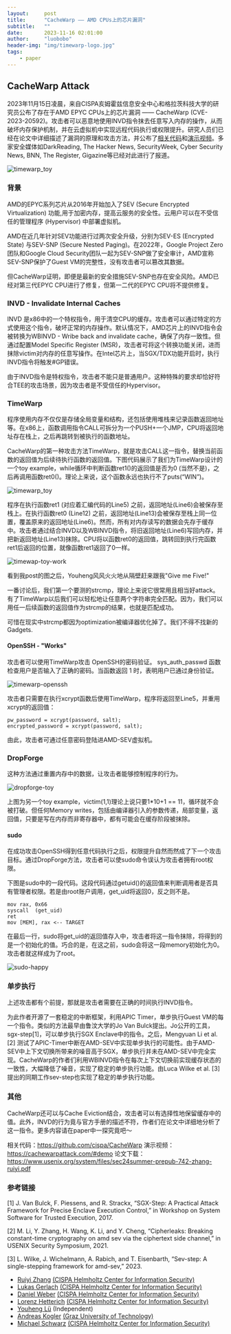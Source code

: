 ```yaml
---
layout:     post
title:      "CacheWarp —— AMD CPUs上的芯片漏洞"
subtitle:   ""
date:       2023-11-16 02:01:00
author:     "luobobo"
header-img: "img/timewarp-logo.jpg"
tags:
    - paper
---
```



## CacheWarp Attack

2023年11月15日凌晨，来自CISPA亥姆霍兹信息安全中心和格拉茨科技大学的研究员公布了存在于AMD EPYC CPUs上的芯片漏洞 —— CacheWarp (CVE-2023-20592)。攻击者可以恶意地使用INVD指令抹去任意写入内存的操作，从而破坏内存保护机制，并在云虚拟机中实现远程代码执行或权限提升。研究人员们已经在论文中详细描述了漏洞的原理和攻击方法，并公布了[相关代码](https://github.com/cispa/CacheWarp)和[演示视频](https://cachewarpattack.com/#demo)。多家安全媒体如DarkReading, The Hacker News, SecurityWeek, Cyber Security News, BNN, The Register, Gigazine等已经对此进行了报道。

![timewarp_toy](/img/cw_author.jpg)

### 背景

AMD的EPYC系列芯片从2016年开始加入了SEV (Secure Encrypted Virtualization) 功能,用于加密内存，提高云服务的安全性。云用户可以在不受信任的管理程序 (Hypervisor) 中部署虚拟机。

AMD在近几年针对SEV功能进行过两次安全升级，分别为SEV-ES (Encrypted State) 与SEV-SNP (Secure Nested Paging)。在2022年，Google Project Zero团队和Google Cloud Security团队一起为SEV-SNP做了安全审计，AMD宣称SEV-SNP保护了Guest VM的完整性，没有攻击者可以篡改其数据。

但CacheWarp证明，即便是最新的安全措施SEV-SNP也存在安全风险。AMD已经对第三代EPYC CPU进行了修复，但第一二代的EPYC CPU将不提供修复。


### INVD - Invalidate Internal Caches

INVD 是x86中的一个特权指令，用于清空CPU的缓存。攻击者可以通过特定的方式使用这个指令，破坏正常的内存操作。默认情况下，AMD芯片上的INVD指令会被转换为WBINVD - Wribe back and invalidate cache，确保了内存一致性。但通过配置Model Specific Register (MSR)，攻击者可将这个转换功能关闭，进而抹除victim对内存的任意写操作。在Intel芯片上，当SGX/TDX功能开启时，执行INVD指令将触发#GP错误。

由于INVD指令是特权指令，攻击者不能只是普通用户。这种特殊的要求却恰好符合TEE的攻击场景，因为攻击者是不受信任的Hypervisor。

### TimeWarp

程序使用内存不仅仅是存储全局变量和结构，还包括使用堆栈来记录函数返回地址等。在x86上，函数调用指令CALL可拆分为一个PUSH+一个JMP，CPU将返回地址存在栈上，之后再跳转到被执行的函数地址。

CacheWarp的第一种攻击方法TimeWarp，就是攻击CALL这一指令，替换当前函数的返回值为后续待执行函数的返回值。下图代码展示了我们为TimeWarp设计的一个toy example，while循环中判断函数ret1()的返回值是否为0 (当然不是)，之后再调用函数ret0()。理论上来说，这个函数永远也执行不了puts(“WIN”)。

![timewarp_toy](/img/timewarp_toy.jpg)

程序在执行函数ret1 (对应着汇编代码的Line5) 之前，返回地址(Line6)会被保存至栈上。在执行函数ret0 (Line12) 之前，返回地址(Line13)会被保存至栈上同一位置，覆盖原来的返回地址(Line6)。然而，所有对内存读写的数据会先存于缓存中。攻击者通过结合INVD以及WBINVD指令，将旧返回地址(Line6)写回内存，并把新返回地址(Line13)抹除。CPU将以函数ret0的返回值，跳转回到执行完函数ret1后返回的位置，就像函数ret1返回了0一样。

![timewap-toy-work](/img/timewap-toy-work.jpg)

看到我post的图之后，Youheng风风火火地从隔壁赶来跟我"Give me Five!"

一番讨论后，我们第一个要测的strcmp，理论上来说它很常用且相当好attack。有了TimeWarp以后我们可以轻松地让任意两个字符串完全匹配。因为，我们可以用任一后续函数的返回值作为strcmp的结果，也就是匹配成功。

可惜在现实中strcmp都因为optimization被编译器优化掉了。我们不得不找新的Gadgets.


#### OpenSSH - "Works"

攻击者可以使用TimeWarp攻击 OpenSSH的密码验证。 sys_auth_passwd 函数检查用户是否输入了正确的密码。当函数返回 1 时，表明用户已通过身份验证。

![timewarp-openssh](/img/timewarp-openssh.jpg)

攻击者只需要在执行xcrypt函数后使用TimeWarp，程序将返回至Line5，并重用xcrypt的返回值：

```
pw_password = xcrypt(password, salt);
encrypted_password = xcrypt(password, salt);
```

由此，攻击者可通过任意密码登陆进AMD-SEV虚拟机。


### DropForge

这种方法通过重置内存中的数据，让攻击者能够控制程序的行为。

![dropforge-toy](/img/dropforge-toy.jpg)

上图为另一个toy example，victim(1,1)理论上说只要1*10+1 == 11，循环就不会被打破。但任何Memory writes，包括由编译器引入的参数传递，局部变量，返回值，只要是写在内存而非寄存器中，都有可能会在缓存阶段被抹除。

#### sudo

在成功攻击OpenSSH得到任意代码执行之后，权限提升自然而然成了下一个攻击目标。通过DropForge方法，攻击者可以使sudo命令误认为攻击者拥有root权限。

下图是sudo中的一段代码。这段代码通过getuid()的返回值来判断调用者是否具有管理者权限。若是由root账户调用，get_uid将返回0，反之则不是。

```assembly
mov rax, 0x66
syscall  (get_uid)
ret
mov [MEM], rax <-- TARGET
```

在最后一行，sudo将get_uid的返回值存入中，攻击者将这一指令抹除，将得到的是一个初始化的值。巧合的是，在这之前，sudo会将这一段memory初始化为0。攻击者就这样成为了root。

![sudo-happy](/img/sudo-happy.jpg)

### 单步执行

上述攻击都有个前提，那就是攻击者需要在正确的时间执行INVD指令。

为此作者开源了一套稳定的中断框架，利用APIC Timer，单步执行Guest VM的每一个指令。类似的方法最早由鲁汶大学的Jo Van Bulck提出。Jo公开的工具，sgx-step[1]，可以单步执行SGX Enclave中的指令。之后，Mengyuan Li et al.[2] 测试了APIC-Timer中断在AMD-SEV中实现单步执行的可能性。由于AMD-SEV中上下文切换所带来的噪音高于SGX，单步执行并未在AMD-SEV中完全实现。CacheWarp的作者们利用WBINVD指令在每次上下文切换前实现缓存状态的一致性，大幅降低了噪音，实现了稳定的单步执行功能。由Luca Wilke et al. [3]提出的同期工作sev-step也实现了稳定的单步执行功能。

### 其他

CacheWarp还可以与Cache Eviction结合，攻击者可以有选择性地保留缓存中的值。此外，INVD的行为竟与官方手册的描述不符，作者们在论文中详细地分析了这一指令。更多内容请在paper中一探究竟吧～

相关代码：https://github.com/cispa/CacheWarp
演示视频：https://cachewarpattack.com/#demo
论文下载：https://www.usenix.org/system/files/sec24summer-prepub-742-zhang-ruiyi.pdf

### 参考链接

[1] J. Van Bulck, F. Piessens, and R. Strackx, “SGX-Step: A Practical Attack Framework for Precise Enclave Execution Control,” in Workshop on System Software for Trusted Execution, 2017.

[2] M. Li, Y. Zhang, H. Wang, K. Li, and Y. Cheng, “Cipherleaks: Breaking constant-time cryptography on amd sev via the ciphertext side channel,” in USENIX Security Symposium, 2021.

[3] L. Wilke, J. Wichelmann, A. Rabich, and T. Eisenbarth, “Sev-step: A single-stepping framework for amd-sev,” 2023.


- [Ruiyi Zhang](https://zhangruiyi.me/)  [(CISPA Helmholtz Center for Information Security)](https://cispa.de/)
- [Lukas Gerlach](https://roots.ec/people/lukas-gerlach/)  [(CISPA Helmholtz Center for Information Security)](https://cispa.de/)
- [Daniel Weber](https://roots.ec/people/daniel-weber/)  [(CISPA Helmholtz Center for Information Security)](https://cispa.de/)
- [Lorenz Hetterich](https://roots.ec/people/lorenz-hetterich/)  [(CISPA Helmholtz Center for Information Security)](https://cispa.de/)
- [Youheng Lü](https://www.linkedin.com/in/youheng-lü-a799ba227/)  (Independent)
- [Andreas Kogler](https://andreaskogler.com/)  [(Graz University of Technology)](https://www.iaik.tugraz.at/)
- [Michael Schwarz](https://misc0110.net/)  [(CISPA Helmholtz Center for Information Security)](https://cispa.de/)